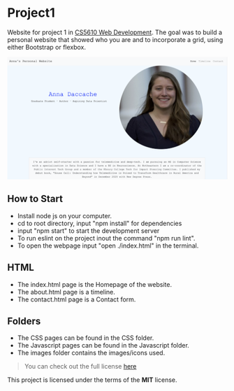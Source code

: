 # Project1

Website for project 1 in [CS5610 Web Development](https://johnguerra.co/classes/webDevelopment_spring_2021/). The goal was to build a personal website that showed who you are and to incorporate a grid, using either Bootstrap or flexbox.

![Home page of website](images/homepage.png)

## How to Start

- Install node js on your computer.
- cd to root directory, input "npm install" for dependencies
- input "npm start" to start the development server
- To run eslint on the project inout the command "npm run lint".
- To open the webpage input "open ./index.html" in the terminal. 

## HTML

- The index.html page is the Homepage of the website. 
- The about.html page is a timeline. 
- The contact.html page is a Contact form.

## Folders

- The CSS pages can be found in the CSS folder. 
- The Javascript pages can be found in the Javascript folder.
- The images folder contains the images/icons used.




> You can check out the full license [here](/LICENSE)

This project is licensed under the terms of the **MIT** license.
